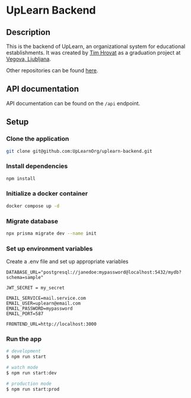 # UpLearn Backend

## Description
This is the backend of UpLearn, an organizational system for educational establishments. It was created by [Tim Hrovat](https://timhrovat.com) as a graduation project at [Vegova, Ljubljana](https://www.vegova.si).

Other repositories can be found [here](https://github.com/UpLearnOrg).

## API documentation
API documentation can be found on the `/api` endpoint.

## Setup

### Clone the application
```bash
git clone git@github.com:UpLearnOrg/uplearn-backend.git
```

### Install dependencies
```bash
npm install
```

### Initialize a docker container
```bash
docker compose up -d
```

### Migrate database
```bash
npx prisma migrate dev --name init
```

### Set up environment variables
Create a .env file and set up appropriate variables
```
DATABASE_URL="postgresql://janedoe:mypassword@localhost:5432/mydb?schema=sample"

JWT_SECRET = my_secret

EMAIL_SERVICE=mail.service.com
EMAIL_USER=uplearn@email.com
EMAIL_PASSWORD=mypassword
EMAIL_PORT=587

FRONTEND_URL=http://localhost:3000
```

### Run the app
```bash
# development
$ npm run start

# watch mode
$ npm run start:dev

# production mode
$ npm run start:prod
```

